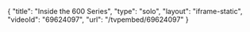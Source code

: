 {
    "title": "Inside the 600 Series",
    "type": "solo",
    "layout": "iframe-static",
    "videoId": "69624097",
    "url": "\/tvpembed\/69624097"
}